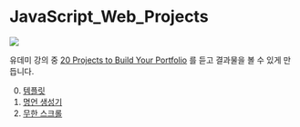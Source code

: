 # JavaScript_Web_Projects
 
 
 ![](https://images.velog.io/images/jongin403/post/0dc36f18-3c8f-42d9-bb2b-ae9fafbe67ce/udemy_logo.png)

유데미 강의 중 [20 Projects to Build Your Portfolio](https://www.udemy.com/course/javascript-web-projects-to-build-your-portfolio-resume/) 를 듣고 결과물을 볼 수 있게 만듭니다.

0. [템플릿](https://jongin403.github.io/JavaScript_Web_Projects/--%20template/)
1. [명언 생성기](https://jongin403.github.io/JavaScript_Web_Projects/quote-generator)
2. [무한 스크롤](https://jongin403.github.io/JavaScript_Web_Projects/infinity-scroll)
